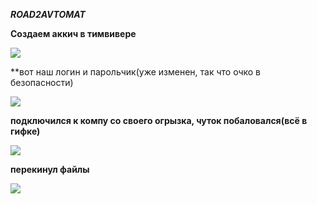 ***ROAD2AVTOMAT***

**Создаем аккич в тимвивере**

![](https://raw.githubusercontent.com/kop4anskiy/prac6/main/Screenshot_2.png)

**вот наш логин и парольчик(уже изменен, так что очко в безопасности)

![](https://raw.githubusercontent.com/kop4anskiy/prac6/main/Screenshot_1.png)

**подключился к компу со своего огрызка, чуток побаловался(всё в гифке)**

![](https://media2.giphy.com/media/CwwPnh2AYeJnVCidOt/giphy.gif)

**перекинул файлы**

![](https://media.giphy.com/media/hwQT536O0ihgzdwknl/source.gif)

